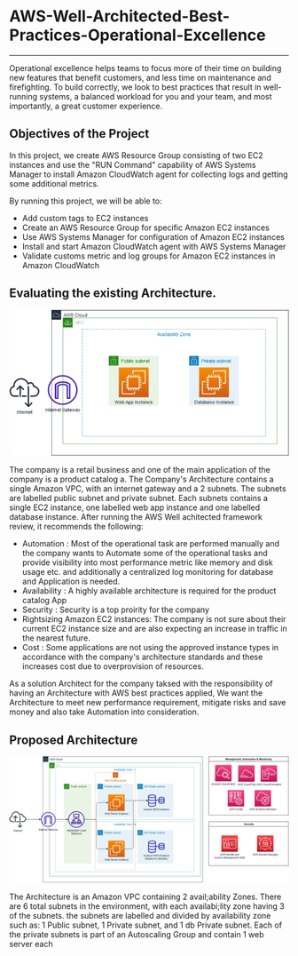 # AWS-Well-Architected-Best-Practices-Operational-Excellence
---
Operational excellence helps teams to focus more of their time on building new features that benefit customers, and less time on maintenance and firefighting. To build correctly, we look to best practices that result in well-running systems, a balanced workload for you and your team, and most importantly, a great customer experience.

## Objectives of the Project
In this project, we create AWS Resource Group consisting of two EC2 instances and use the "RUN Command" capability of AWS Systems Manager to install Amazon CloudWatch agent for collecting logs and getting some additional metrics.

By running this project, we will be able to:

* Add custom tags to EC2 instances
* Create an AWS Resource Group for specific Amazon EC2 instances
* Use AWS Systems Manager for configuration of Amazon EC2 instances
* Install and start Amazon CloudWatch agent with AWS Systems Manager
* Validate customs metric and log groups for Amazon EC2 instances in Amazon CloudWatch

## Evaluating the existing Architecture.

![](https://github.com/Tolu4realluv/AWS-Well-Architected-Best-Practices-Operational-Excellence/blob/main/starting%20image.png)

The company is a retail business and one of the main application of the company is a product catalog a. The Company's  Architecture contains a single Amazon VPC, with an internet gateway and a 2 subnets. The subnets are labelled public subnet and private subnet. Each subnets contains a single EC2 instance, one labelled web app instance and one labelled database instance.
After running the AWS Well achitected framework review, it recommends the following:

* Automation : Most of the operational task are performed manually and the company wants to Automate some of the operational tasks and provide visibility into most performance metric like memory and disk usage etc. and additionally a centralized log monitoring for database  and Application is needed.
* Availability : A highly available architecture is required for the product catalog App
* Security : Security is a top proirity for the company
* Rightsizing Amazon EC2 instances: The company is not sure about their current EC2 instance size and are also expecting an increase in traffic in the nearest future.
* Cost : Some applications are not using the approved instance types in accordance with the company's architecture standards and these increases cost due to overprovision of resources.

As a solution Architect for the company taksed with the responsibility of having an Architecture with AWS best practices applied, We want the Architecture to meet new performance requirement, mitigate risks and save money and also take Automation into consideration.

## Proposed Architecture

![](https://github.com/Tolu4realluv/AWS-Well-Architected-Best-Practices-Operational-Excellence/blob/main/Proposed.png)

The Architecture is an Amazon VPC containing 2 avail;ability Zones. There are 6 total subnets in the environment, with each availabi;lity zone having 3 of the subnets. the subnets are labelled and divided by availability zone such as: 1 Public subnet, 1 Private subnet, and 1 db Private subnet. Each of the private subnets is part of an Autoscaling Group and contain 1 web server each
















